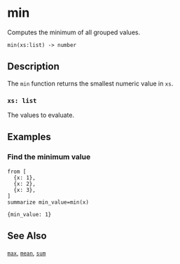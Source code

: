 # min

Computes the minimum of all grouped values.

```tql
min(xs:list) -> number
```

## Description

The `min` function returns the smallest numeric value in `xs`.

### `xs: list`

The values to evaluate.

## Examples

### Find the minimum value

```tql
from [
  {x: 1},
  {x: 2},
  {x: 3},
]
summarize min_value=min(x)
```

```tql
{min_value: 1}
```

## See Also

[`max`](max.md), [`mean`](mean.md), [`sum`](sum.md)
